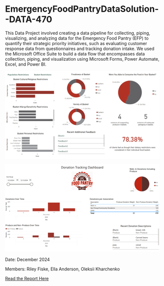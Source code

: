 # EmergencyFoodPantryDataSolution--DATA-470

This Data Project involved creating a data pipeline for collecting, piping, visualizing, and analyzing data for the Emergency Food Pantry (EFP) to quantify their strategic priority initiatives, such as evaluating customer response data from questionnaires and tracking donation intake. We used the Microsoft Office Suite to build a data flow that encompasses data collection, piping, and visualization using Microsoft Forms, Power Automate, Excel, and Power BI. 

![Feedback Dashboard](readme_imgs/dashboard_1.png)

![Donation Tracking Dashboard](readme_imgs/dashboard_2.png)

Date: December 2024

Members: Riley Fiske, Ella Anderson, Oleksii Kharchenko

[Read the Report Here](https://github.com/rdfiske17/EmergencyFoodPantryDataSolution--DATA-470/blob/main/Final_Report_Emergency_Food_Pantry.pdf)
